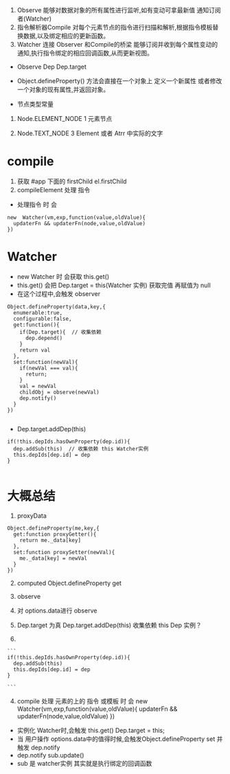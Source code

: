 1. Observe 能够对数据对象的所有属性进行监听,如有变动可拿最新值 通知订阅者(Watcher)
2. 指令解析器Compile 对每个元素节点的指令进行扫描和解析,根据指令模板替换数据,以及绑定相应的更新函数。
3. Watcher 连接 Observer 和Compile的桥梁 能够订阅并收到每个属性变动的通知,执行指令绑定的相应回调函数,从而更新视图。



* Observe Dep  Dep.target

* Object.defineProperty() 方法会直接在一个对象上 定义一个新属性   或者修改一个对象的现有属性,并返回对象。

* 节点类型常量
1. Node.ELEMENT_NODE   1 元素节点  <p> <div>
2. Node.TEXT_NODE      3 Element 或者 Atrr 中实际的文字



# compile
1. 获取 #app 下面的 firstChild    el.firstChild
2. compileElement 处理 指令
* 处理指令 时 会 
 ```
 new  Watcher(vm,exp,function(value,oldValue){
   updaterFn && updaterFn(node,value,oldValue)
 })

```

# Watcher
* new Watcher 时 会获取 this.get() 
* this.get() 会把 Dep.target = this(Watcher 实例) 获取完值 再赋值为 null
* 在这个过程中,会触发 observer   
```
Object.defineProperty(data,key,{
  enumerable:true,
  configurable:false,
  get:function(){
    if(Dep.target){  // 收集依赖
      dep.depend()
    }
    return val
  },
  set:function(newVal){
    if(newVal === val){
      return;
    }
    val = newVal
    childObj = observe(newVal)
    dep.notify()
  }
})


```
* Dep.target.addDep(this)
```
if(!this.depIds.hasOwnProperty(dep.id)){
  dep.addSub(this)  // 收集依赖 this Watcher实例
  this.depIds[dep.id] = dep
}


```

# 大概总结
1. proxyData
```
Object.defineProperty(me,key,{
  get:function proxyGetter(){
    return me._data[key]
  },
  set:function proxySetter(newVal){
    me._data[key] = newVal
  }
})

```
2. computed  Object.defineProperty            get

3. observe
  1. 对 options.data进行 observe
  2. Dep.target 为真 Dep.target.addDep(this) 收集依赖   this Dep 实例？
  3.  
    ```
    if(!this.depIds.hasOwnProperty(dep.id)){
      dep.addSub(this)
      this.depIds[dep.id] = dep
    }

    ```
4. compile 处理 元素的上的 指令 或模板 时 会 new Watcher(vm,exp,function(value,oldValue){
  updaterFn && updaterFn(node,value,oldValue)
})
* 实例化 Watcher时,会触发 this.get()  Dep.target = this;
* 当 用户操作 options.data中的值得时候,会触发Object.defineProperty  set 并触发 dep.notify
* dep.notify    sub.update()
* sub 是 watcher实例    其实就是执行绑定的回调函数


